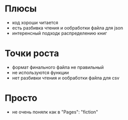 # Плюсы
* код хороши читается
* есть разбивка чтения и ообработки файла для json
* интеренсный подходк  распределению книг

# Точки роста
* формат финального файла не правильный
* не используются функции
* нет разбивки чтения и ообработки файла для сsv

# Просто
* не очень понялк как в  "Pages": "fiction"